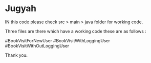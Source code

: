 # Jugyah

IN this code please check src > main > java folder for working code.

Three files are there which have a working code these are as follows :

#BookVisitForNewUser
#BookVisitWithLoggingUser
#BookVisitWithOutLoggingUser

Thank you.
